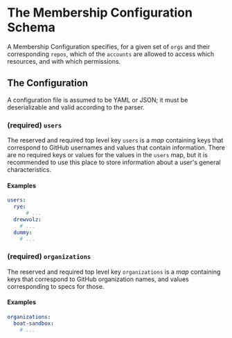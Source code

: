 # The Membership Configuration Schema

A Membership Configuration specifies, for a given set of `orgs` and their corresponding `repos`, which of the `accounts` are allowed to access which resources, and with which permissions.

## The Configuration

A configuration file is assumed to be YAML or JSON; it must be deserializable and valid according to the parser.

### (required) `users`

The reserved and required top level key `users` is a _map_ containing keys that correspond to GitHub usernames and values that contain information.
There are no required keys or values for the values in the `users` map, but it is recommended to use this place to store information about a user's general characteristics.

#### Examples

```yaml
users:
  rye:
 	  # ...
  drewvolz:
    # ...
  dummy:
    # ...
```

### (required) `organizations`

The reserved and required top level key `organizations` is a _map_ containing keys that correspond to GitHub organization names, and values corresponding to specs for those.

#### Examples

```yaml
organizations:
  boat-sandbox:
    # ...
```
